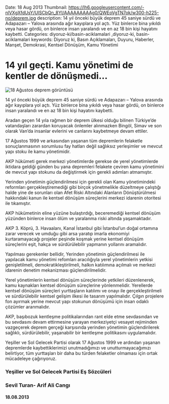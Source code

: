 Date: 18 Aug 2013
Thumbnail: https://lh6.googleusercontent.com/-nlVXgXfdUsY/UlSCbQn_8YI/AAAAAAAAAg0/QWEoVgTN7ok/w300-h225-no/deprem.jpg
description: 14 yıl önceki büyük deprem 45 saniye sürdü ve Adapazarı – Yalova arasında ağır kayıplara yol açtı. Yüz binlerce bina yıkıldı veya hasar gördü, on binlerce insan yaralandı ve en az 18 bin kişi hayatını kaybetti.
Categories: diyoruz-ki/basin-aciklamalari ,diyoruz-ki, basin-aciklamalari
keywords: Diyoruz ki, Basın Açıklamaları, Duyuru, Haberler, Manşet, Demokrasi, Kentsel Dönüşüm, Kamu Yönetimi

# 14 yıl geçti. Kamu yönetimi de kentler de dönüşmedi…

![18 Ağustos deprem görüntüsü](https://lh6.googleusercontent.com/-nlVXgXfdUsY/UlSCbQn_8YI/AAAAAAAAAg0/QWEoVgTN7ok/w300-h225-no/deprem.jpg)

14 yıl önceki büyük deprem 45 saniye sürdü ve Adapazarı – Yalova arasında ağır kayıplara yol açtı. Yüz binlerce bina yıkıldı veya hasar gördü, on binlerce insan yaralandı ve en az 18 bin kişi hayatını kaybetti.

Aradan geçen 14 yıla rağmen bir deprem ülkesi olduğu bilinen Türkiye’de vatandaşları zarardan koruyacak önlemler alınmazken Bingöl, Simav ve son olarak Van’da insanlar evlerini ve canlarını kaybetmeye devam ettiler.

17 Ağustos 1999 ve arkasından yaşanan tüm depremlerin felaketle sonuçlanmasının sorumlusu fay hatları değil sağlıksız yerleşimler ve mevcut yapı stoku ile kamu yönetimidir.

AKP hükümeti gerek merkezi yönetimlerde gerekse de yerel yönetimlerde iktidara geldiği günden bu yana depremleri felakete çeviren kamu yönetimini de mevcut yapı stokunu da değiştirmek için gerekli adımları atmamıştır.

Yerinden yönetimin güçlendirilmesi için gerekli olan Kamu yönetimindeki reformları gerçekleştiremediği gibi birçok yönetmelikle düzeltmeye çalıştığı halde yine de sorunları olan Afet Riski Altındaki Alanların Dönüştürülmesi hakkındaki kanun ile kentsel dönüşüm süreçlerini merkezi idarenin otoritesi ile tıkamıştır.

AKP hükümetinin eline yüzüne bulaştırdığı, beceremediği kentsel dönüşüm yüzünden binlerce insan ölüm ve yaralanma riski altında yaşamaktadır.

AKP 3. Köprü, 3. Havaalanı, Kanal İstanbul gibi İstanbul’un doğal ortamına zarar verecek ve umduğu gibi arsa yaratıp imarla ekonomiyi kurtaramayacağı projeler peşinde koşmak yerine kentsel dönüşüm süreçlerini eşit, hakça ve sürdürülebilir yapmanın yollarını aramalıdır.

Yapılması gerekenler bellidir, Yerinden yönetimin güçlendirilmesi ile yapılacak kamu yönetimi refomları aracılığıyla yerel yönetimlerin yetkisi genişletilmeli, demokratikleştirilmeli, halkın katılımına açılmalı ve merkezi idarenin denetim mekanizması güçlendirilmelidir.

Yerel yönetimlerin kentsel dönüşüm süreçlerinde yetkileri düzenlenerek, kamu kaynakları kentsel dönüşüm süreçlerine yönlenmelidir. Yerellerde kentsel dönüşüm süreçleri yurttaşların katılımı ve onayı ile gerçekleştirilmeli ve sürdürülebilir kentsel gelişim ilkesi ile tasarım yapılmalıdır. Çılgın projelere fon ayırmak yerine mevcut yapı stokunun dönüşümü için insan odaklı çözümler aranmalıdır.

AKP, başıbozuk kentleşme politikalarından rant elde etme sevdasından ve bu sevdasını devam ettirmesine yarayan merkeziyetçi vesayet rejiminden vazgeçerek deprem gerçeği karşısında yerinden yönetimin güçlendirilerek sağlıklı, sürdürülebilir, yaşanabilir bir kentleşme politikasını uygulamalıdır.

Yeşiller ve Sol Gelecek Partisi olarak 17 Ağustos 1999 ve ardından yaşanan depremlerde kaybettiklerimizi unutmadığımızı ve unutturmayacağımızı belirtiyor, tüm yurttaşları bir daha bu türden felaketler olmaması için ortak mücadeleye çağırıyoruz.


### Yeşiller ve Sol Gelecek Partisi Eş Sözcüleri
### Sevil Turan- Arif Ali Cangı
#### 18.08.2013
